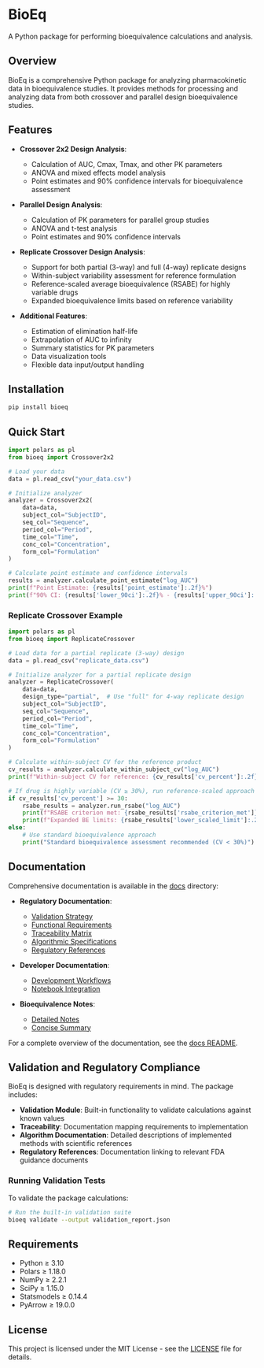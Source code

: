 # BioEq

A Python package for performing bioequivalence calculations and analysis.

## Overview

BioEq is a comprehensive Python package for analyzing pharmacokinetic data in bioequivalence studies. It provides methods for processing and analyzing data from both crossover and parallel design bioequivalence studies.

## Features

- **Crossover 2x2 Design Analysis**:
  - Calculation of AUC, Cmax, Tmax, and other PK parameters
  - ANOVA and mixed effects model analysis
  - Point estimates and 90% confidence intervals for bioequivalence assessment

- **Parallel Design Analysis**:
  - Calculation of PK parameters for parallel group studies
  - ANOVA and t-test analysis
  - Point estimates and 90% confidence intervals

- **Replicate Crossover Design Analysis**:
  - Support for both partial (3-way) and full (4-way) replicate designs
  - Within-subject variability assessment for reference formulation
  - Reference-scaled average bioequivalence (RSABE) for highly variable drugs
  - Expanded bioequivalence limits based on reference variability

- **Additional Features**:
  - Estimation of elimination half-life
  - Extrapolation of AUC to infinity
  - Summary statistics for PK parameters
  - Data visualization tools
  - Flexible data input/output handling

## Installation

```bash
pip install bioeq
```

## Quick Start

```python
import polars as pl
from bioeq import Crossover2x2

# Load your data
data = pl.read_csv("your_data.csv")

# Initialize analyzer
analyzer = Crossover2x2(
    data=data,
    subject_col="SubjectID",
    seq_col="Sequence",
    period_col="Period",
    time_col="Time",
    conc_col="Concentration",
    form_col="Formulation"
)

# Calculate point estimate and confidence intervals
results = analyzer.calculate_point_estimate("log_AUC")
print(f"Point Estimate: {results['point_estimate']:.2f}%")
print(f"90% CI: {results['lower_90ci']:.2f}% - {results['upper_90ci']:.2f}%")
```

### Replicate Crossover Example

```python
import polars as pl
from bioeq import ReplicateCrossover

# Load data for a partial replicate (3-way) design
data = pl.read_csv("replicate_data.csv")

# Initialize analyzer for a partial replicate design
analyzer = ReplicateCrossover(
    data=data,
    design_type="partial",  # Use "full" for 4-way replicate design
    subject_col="SubjectID",
    seq_col="Sequence",
    period_col="Period",
    time_col="Time",
    conc_col="Concentration",
    form_col="Formulation"
)

# Calculate within-subject CV for the reference product
cv_results = analyzer.calculate_within_subject_cv("log_AUC")
print(f"Within-subject CV for reference: {cv_results['cv_percent']:.2f}%")

# If drug is highly variable (CV ≥ 30%), run reference-scaled approach
if cv_results['cv_percent'] >= 30:
    rsabe_results = analyzer.run_rsabe("log_AUC")
    print(f"RSABE criterion met: {rsabe_results['rsabe_criterion_met']}")
    print(f"Expanded BE limits: {rsabe_results['lower_scaled_limit']:.2f}% - {rsabe_results['upper_scaled_limit']:.2f}%")
else:
    # Use standard bioequivalence approach
    print("Standard bioequivalence assessment recommended (CV < 30%)")
```

## Documentation

Comprehensive documentation is available in the [docs](./docs) directory:

- **Regulatory Documentation**:
  - [Validation Strategy](./docs/validation/validation_strategy.md)
  - [Functional Requirements](./docs/requirements/functional_requirements.md)
  - [Traceability Matrix](./docs/validation/traceability_matrix.md)
  - [Algorithmic Specifications](./docs/specifications/algorithmic_specifications.md)
  - [Regulatory References](./docs/references/regulatory_references.md)

- **Developer Documentation**:
  - [Development Workflows](./docs/development/DOCUMENTATION.md)
  - [Notebook Integration](./docs/development/WORKFLOW_DOCUMENTATION.md)

- **Bioequivalence Notes**:
  - [Detailed Notes](./docs/notes/BE_NOTES.md)
  - [Concise Summary](./docs/notes/concise_BE_NOTES.md)

For a complete overview of the documentation, see the [docs README](./docs/README.md).

## Validation and Regulatory Compliance

BioEq is designed with regulatory requirements in mind. The package includes:

- **Validation Module**: Built-in functionality to validate calculations against known values
- **Traceability**: Documentation mapping requirements to implementation
- **Algorithm Documentation**: Detailed descriptions of implemented methods with scientific references
- **Regulatory References**: Documentation linking to relevant FDA guidance documents

### Running Validation Tests

To validate the package calculations:

```bash
# Run the built-in validation suite
bioeq validate --output validation_report.json
```

## Requirements

- Python ≥ 3.10
- Polars ≥ 1.18.0
- NumPy ≥ 2.2.1
- SciPy ≥ 1.15.0
- Statsmodels ≥ 0.14.4
- PyArrow ≥ 19.0.0

## License

This project is licensed under the MIT License - see the [LICENSE](LICENSE) file for details.
